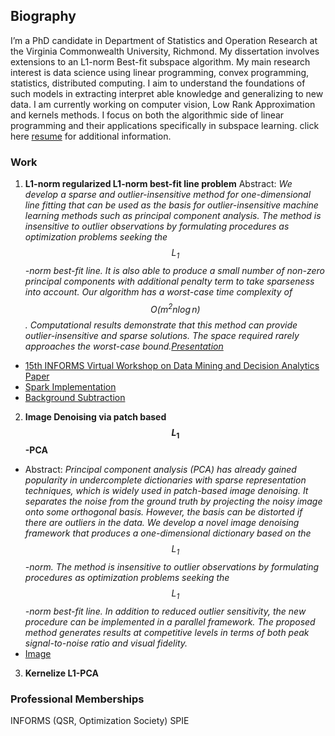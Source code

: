 ## Biography
I’m a PhD candidate in Department of Statistics and Operation Research at the Virginia Commonwealth University, Richmond. My dissertation involves extensions to an L1-norm Best-fit subspace algorithm. My main research interest is data science using linear programming, convex programming, statistics, distributed computing. I aim to understand the foundations of such models in extracting interpret able knowledge and generalizing to new data. I am currently working on computer vision, Low Rank Approximation and kernels methods. I focus on both the algorithmic side of linear programming and their applications specifically in subspace learning. click here [resume](/resume.pdf) for additional information.

### Work
1. **L1-norm regularized L1-norm best-fit line problem**
Abstract: _We develop a sparse and outlier-insensitive method for one-dimensional line fitting that can be used as the basis for outlier-insensitive machine learning methods such as principal component analysis. The method is insensitive to outlier observations by formulating procedures as optimization problems seeking the $$L_1$$-norm best-fit line. It is also able to produce a small number of non-zero principal components with additional penalty term to take sparseness into account. Our algorithm has a worst-case time complexity of $$O{(m^2n \log n)}$$. Computational results demonstrate that this method can provide outlier-insensitive and sparse solutions.  The space required rarely approaches the worst-case bound.[Presentation](https://github.com/maovurin/maovurin.github.io/blob/a447f488de52ee35dc0511d1f8d29c3dddcdd88f/SYSM682%20Presentation.pdf)_
  * [15th INFORMS Virtual Workshop on Data Mining and Decision Analytics Paper](http://arxiv.org/abs/2010.04684)
  * [Spark Implementation](https://databricks-prod-cloudfront.cloud.databricks.com/public/4027ec902e239c93eaaa8714f173bcfc/4679949003393866/4025548153429129/6940536498691485/latest.html)
  * [Background Subtraction](/image/bs.mp4) 

2. **Image Denoising via patch based $$L_1$$-PCA**
  * Abstract: _Principal component analysis (PCA) has already gained popularity in undercomplete dictionaries with sparse representation techniques, which is widely used in patch-based image denoising. It separates the noise from the ground truth by projecting the noisy image onto some orthogonal basis. However, the basis can be distorted if there are outliers in the data. We develop a novel image denoising framework that produces a one-dimensional dictionary based on the $$L_1$$-norm. The method is insensitive to outlier observations by formulating procedures as optimization problems seeking the $$L_1$$-norm best-fit line. In addition to reduced outlier sensitivity, the new procedure can be implemented in a parallel framework. The proposed method generates results at competitive levels in terms of both peak signal-to-noise ratio and visual fidelity._
  * [Image](/image/Denoise.jpeg)

3. **Kernelize L1-PCA**


### Professional Memberships
INFORMS (QSR, Optimization Society)
SPIE




 
